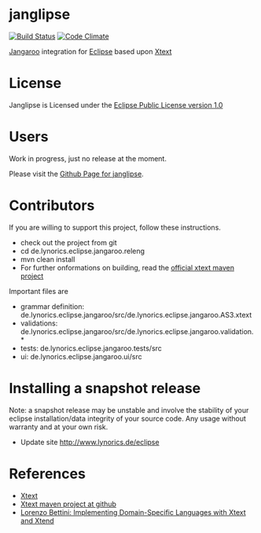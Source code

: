 
janglipse
=========
[![Build Status](https://secure.travis-ci.org/Lynorics/janglipse.png)](http://travis-ci.org/Lynorics/janglipse)
[![Code Climate](https://codeclimate.com/github/Lynorics/janglipse/badges/gpa.svg)](https://codeclimate.com/github/Lynorics/janglipse)

[Jangaroo](http://www.jangaroo.net) integration for [Eclipse](http://www.eclipse.org/) based upon [Xtext](http://www.xtext.org/)

# License

Janglipse is Licensed under the [Eclipse Public License version 1.0](http://opensource.org/licenses/eclipse-1.0.txt)

# Users

Work in progress, just no release at the moment.

Please visit the [Github Page for janglipse](http://lynorics.github.io/janglipse/).

# Contributors

If you are willing to support this project, follow these instructions.

* check out the project from git
* cd de.lynorics.eclipse.jangaroo.releng
* mvn clean install
* For further onformations on building, read the [official xtext maven project](https://github.com/svenefftinge/maven-xtext-example)

Important files are
* grammar definition: de.lynorics.eclipse.jangaroo/src/de.lynorics.eclipse.jangaroo.AS3.xtext
* validations: de.lynorics.eclipse.jangaroo/src/de.lynorics.eclipse.jangaroo.validation.*
* tests: de.lynorics.eclipse.jangaroo.tests/src
* ui: de.lynorics.eclipse.jangaroo.ui/src

# Installing a snapshot release
Note: a snapshot release may be unstable and involve the stability of your
eclipse installation/data integrity of your source code.
Any usage without warranty and at your own risk.

* Update site http://www.lynorics.de/eclipse

# References

* [Xtext](http://www.xtext.org/)
* [Xtext maven project at github](https://github.com/svenefftinge/maven-xtext-example)
* [Lorenzo Bettini: Implementing Domain-Specific Languages with Xtext and Xtend ](http://www.amazon.de/Implementing-Domain-Specific-Languages-Xtext-Xtend-ebook/dp/B00EPCSD1M/ref=sr_1_1?s=digital-text&ie=UTF8&qid=1394664194&sr=1-1&keywords=Implementing+Domain-Specific+Languages+with+Xtext+and+Xtend)
